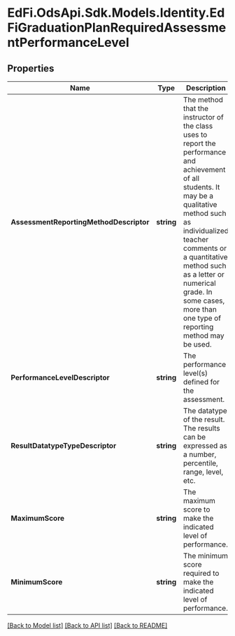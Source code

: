 # EdFi.OdsApi.Sdk.Models.Identity.EdFiGraduationPlanRequiredAssessmentPerformanceLevel
## Properties

Name | Type | Description | Notes
------------ | ------------- | ------------- | -------------
**AssessmentReportingMethodDescriptor** | **string** | The method that the instructor of the class uses to report the performance and achievement of all students. It may be a qualitative method such as individualized teacher comments or a quantitative method such as a letter or numerical grade. In some cases, more than one type of reporting method may be used. | 
**PerformanceLevelDescriptor** | **string** | The performance level(s) defined for the assessment. | 
**ResultDatatypeTypeDescriptor** | **string** | The datatype of the result. The results can be expressed as a number, percentile, range, level, etc. | [optional] 
**MaximumScore** | **string** | The maximum score to make the indicated level of performance. | [optional] 
**MinimumScore** | **string** | The minimum score required to make the indicated level of performance. | [optional] 

[[Back to Model list]](../README.md#documentation-for-models) [[Back to API list]](../README.md#documentation-for-api-endpoints) [[Back to README]](../README.md)

